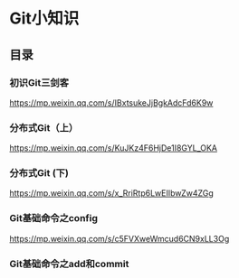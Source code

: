 # Git小知识

## 目录
### 初识Git三剑客
https://mp.weixin.qq.com/s/IBxtsukeJjBgkAdcFd6K9w
### 分布式Git（上）
https://mp.weixin.qq.com/s/KuJKz4F6HjDe1I8GYL_OKA
### 分布式Git (下)
https://mp.weixin.qq.com/s/x_RriRtp6LwEIIbwZw4ZGg
### Git基础命令之config
https://mp.weixin.qq.com/s/c5FVXweWmcud6CN9xLL3Og
### Git基础命令之add和commit
